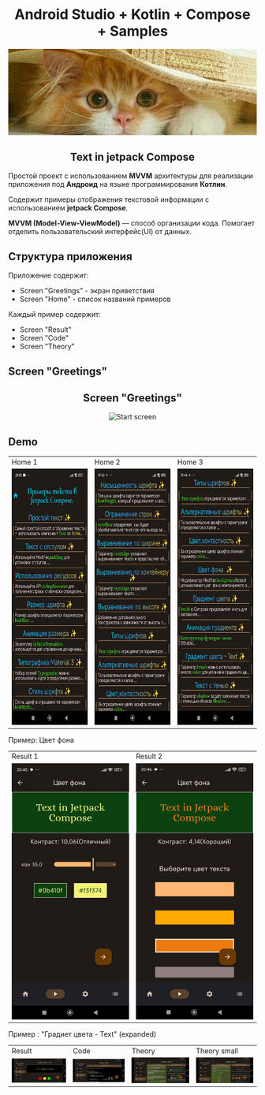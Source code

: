 <h1 align="center">
   Android Studio + Kotlin + Compose + Samples
</h1>

<p align="center">
    <img src="screenshots/kotik2.jpg" alt="Logo" />
</p>

<h2 align="center">
   Text in jetpack Compose
</h2>

 Простой проект с использованием <b>MVVM</b> архитектуры для реализации приложения под <b>Андроид</b> на языке программирования <b>Котлин</b>.
 
 Содержит примеры отображения текстовой информации с использованием <b>jetpack Compose</b>.

 <b>MVVM (Model-View-ViewModel)</b> — способ организации кода. Помогает отделить пользовательский интерфейс(UI) от данных.

 ## Структура приложения

Приложение содержит:
  * Screen "Greetings" - экран приветствия
  * Screen "Home" - список названий примеров

Каждый пример содержит:
  * Screen "Result"
  * Screen "Code"
  * Screen "Theory"

## Screen "Greetings"
<h2 align="center">
   Screen "Greetings"
</h2>

<p align="center">
    <img src="screenshots/video_text_in_compose.gif" alt="Start screen" />
</p>




## Demo

<table>
  <tr>
    <td>Home 1</td>
    <td>Home 2</td>
    <td>Home 3</td>
  </tr>
  <tr>
    <td><img src="screenshots/screenshot010.jpg" width=270 height=520></td>
    <td><img src="screenshots/screenshot011.jpg" width=270 height=520></td>
    <td><img src="screenshots/screenshot012.jpg" width=270 height=520></td>
  </tr>
 </table>

Пример: Цвет фона
<table>
  <tr>
    <td>Result 1</td>
    <td>Result 2</td>
  </tr>
  <tr>
    <td><img src="screenshots/screenshot101.jpg" width=270 height=520></td>
    <td><img src="screenshots/screenshot102.jpg" width=270 height=520></td>
  </tr>
 </table>


Пример : "Градиет цвета - Text" (expanded) 
<table>
  <tr>
    <td>Result</td>
    <td>Code</td>
    <td>Theory</td>
    <td>Theory small</td>
  </tr>
  <tr>
    <td><img src="screenshots/screenshot104.jpg"></td>
    <td><img src="screenshots/screenshot105.jpg"></td>
    <td><img src="screenshots/screenshot106.jpg"></td>
    <td><img src="screenshots/screenshot107.jpg"></td>
  </tr>
 </table>

 
